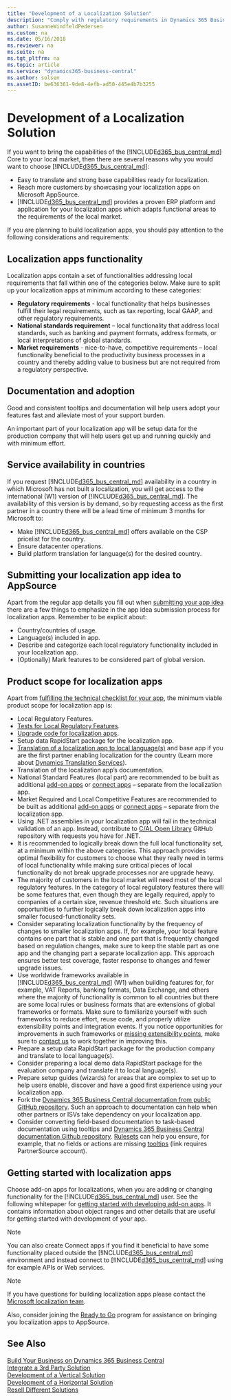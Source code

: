 ```yaml
---
title: "Development of a Localization Solution"
description: "Comply with regulatory requirements in Dynamics 365 Business Central."
author: SusanneWindfeldPedersen
ms.custom: na
ms.date: 05/16/2018
ms.reviewer: na
ms.suite: na
ms.tgt_pltfrm: na
ms.topic: article
ms.service: "dynamics365-business-central"
ms.author: solsen
ms.assetID: be636361-9de8-4efb-ad50-445e4b7b3255
---
```


# Development of a Localization Solution
If you want to bring the capabilities of the [!INCLUDE[d365_bus_central_md](../includes/d365_bus_central_md.md)] Core to your local market, then there are several reasons why you would want to choose [!INCLUDE[d365_bus_central_md](../includes/d365_bus_central_md.md)]: 

- Easy to translate and strong base capabilities ready for localization.
- Reach more customers by showcasing your localization apps on Microsoft AppSource.
- [!INCLUDE[d365_bus_central_md](../includes/d365_bus_central_md.md)] provides a proven ERP platform and application for your localization apps which adapts functional areas to the requirements of the local market.  

If you are planning to build localization apps, you should pay attention to the following considerations and requirements:

## Localization apps functionality
Localization apps contain a set of functionalities addressing local requirements that fall within one of the categories below. Make sure to split up your localization apps at minimum according to these categories:  

 * **Regulatory requirements** - local functionality that helps businesses fulfill their legal requirements, such as tax reporting, local GAAP, and other regulatory requirements. 
 * **National standards requirement** – local functionality that address local standards, such as banking and payment formats, address formats, or local interpretations of global standards. 
 * **Market requirements**   - nice-to-have, competitive requirements – local functionality beneficial to the productivity business processes in a country and thereby adding value to business but are not required from a regulatory perspective. 

## Documentation and adoption 
Good and consistent tooltips and documentation will help users adopt your features fast and alleviate most of your support burden. 

An important part of your localization app will be setup data for the production company that will help users get up and running quickly and with minimum effort. 

## Service availability in countries
If you request [!INCLUDE[d365_bus_central_md](../includes/d365_bus_central_md.md)] availability in a country in which Microsoft has not built a localization, you will get access to the international (W1) version of [!INCLUDE[d365_bus_central_md](../includes/d365_bus_central_md.md)]. The availability of this version is by demand, so by requesting access as the first partner in a country there will be a lead time of minimum 3 months for Microsoft to: 

 * Make [!INCLUDE[d365_bus_central_md](../includes/d365_bus_central_md.md)] offers available on the CSP pricelist for the country. 
 * Ensure datacenter operations. 
 * Build platform translation for language(s) for the desired country.

## Submitting your localization app idea to AppSource 
Apart from the regular app details you fill out when [submitting your app idea](https://go.microsoft.com/fwlink/?linkid=869733) there are a few things to emphasize in the app idea submission process for localization apps. Remember to be explicit about: 
 * Country/countries of usage. 
 * Language(s) included in app. 
 * Describe and categorize each local regulatory functionality included in your localization app. 
 * (Optionally) Mark features to be considered part of global version. 

## Product scope for localization apps
Apart from [fulfilling the technical checklist for your app](../devenv-checklist-submission.md), the minimum viable product scope for localization app is: 

 * Local Regulatory Features. 
 * [Tests for Local Regulatory Features](../../compliance/apptest-testingyourextension.md). 
 * [Upgrade code for localization apps](../devenv-upgrading-extensions.md). 
 * Setup data RapidStart package for the localization app. 
 * [Translation of a localization app to local language(s)](../devenv-work-with-translation-files.md) and base app if you are the first partner enabling localization for the country (Learn more about [Dynamics Translation Services](/dynamics365/unified-operations/dev-itpro/lifecycle-services/translation-service-overview)). 
 * Translation of the localization app’s documentation. 
 * National Standard Features (local part) are recommended to be built as additional [add-on apps](readiness-add-on-apps.md) or [connect apps](readiness-connect-apps.md) – separate from the localization app. 
 * Market Required and Local Competitive Features are recommended to be built as additional [add-on apps](readiness-add-on-apps.md) or [connect apps](readiness-connect-apps.md) – separate from the localization app.
 * Using .NET assemblies in your localization app will fail in the technical validation of an app. Instead, contribute to [C/AL Open Library](https://github.com/Microsoft/cal-open-library) GitHub repository with requests you have for .NET. 
 * It is recommended to logically break down the full local functionality set, at a minimum within the above categories. This approach provides optimal flexibility for customers to choose what they really need in terms of local functionality while making sure critical pieces of local functionality do not break upgrade processes nor are upgrade heavy. 
 * The majority of customers in the local market will need most of the local regulatory features. In the category of local regulatory features there will be some features that, even though they are legally required, apply to companies of a certain size, revenue threshold etc. Such situations are opportunities to further logically break down localization apps into smaller focused-functionality sets. 
 * Consider separating localization functionality by the frequency of changes to smaller localization apps. If, for example, your local feature contains one part that is stable and one part that is frequently changed based on regulation changes, make sure to keep the stable part as one app and the changing part a separate localization app. This approach ensures better test coverage, faster response to changes and fewer upgrade issues. 
 * Use worldwide frameworks available in [!INCLUDE[d365_bus_central_md](../includes/d365_bus_central_md.md)] (W1) when building features for, for example, VAT Reports, banking formats, Data Exchange, and others where the majority of functionality is common to all countries but there are some local rules or business formats that are extensions of global frameworks or formats. Make sure to familiarize yourself with such frameworks to reduce effort, reuse code, and properly utilize extensibility points and integration events. If you notice opportunities for improvements in such frameworks or [missing extensibility points](https://github.com/Microsoft/AL/issues), make sure to [contact us](mailto:d365bcloc@microsoft.com) to work together in improving this. 
 * Prepare a setup data RapidStart package for the production company and translate to local language(s). 
 * Consider preparing a local demo data RapidStart package for the evaluation company and translate it to local language(s). 
 * Prepare setup guides (wizards) for areas that are complex to set up to help users enable, discover and have a good first experience using your localization app. 
 * Fork the [Dynamics 365 Business Central documentation from public GitHub repository](https://github.com/MicrosoftDocs/dynamics365smb-docs). Such an approach to documentation can help when other partners or ISVs take dependency on your localization app. 
 * Consider converting field-based documentation to task-based documentation using tooltips and [Dynamics 365 Business Central documentation Github repository](https://github.com/MicrosoftDocs/dynamics365smb-docs). [Rulesets](../devenv-rule-set-syntax-for-code-analysis-tools.md) can help you ensure, for example, that no fields or actions are missing [tooltips](https://worldready.cloudapp.net/Styleguide/Read?id=2748&topicid=38066) (link requires PartnerSource account). 

## Getting started with localization apps
Choose add-on apps for localizations, when you are adding or changing functionality for the [!INCLUDE[d365_bus_central_md](../includes/d365_bus_central_md.md)] user. See the following whitepaper for [getting started with developing add-on apps](https://go.microsoft.com/fwlink/?linkid=869734). It contains information about object ranges and other details that are useful for getting started with development of your app.  

> [!NOTE]  
> You can also create Connect apps if you find it beneficial to have some functionality placed outside the [!INCLUDE[d365_bus_central_md](../includes/d365_bus_central_md.md)] environment and instead connect to [!INCLUDE[d365_bus_central_md](../includes/d365_bus_central_md.md)] using for example APIs or Web services. 


> [!NOTE]  
> If you have questions for building localization apps please contact the [Microsoft localization team](mailto:d365bcloc@microsoft.com). 

Also, consider joining the [Ready to Go](readiness-ready-to-go.md) program for assistance on bringing you localization apps to AppSource.

## See Also
[Build Your Business on Dynamics 365 Business Central](readiness-welcome.md)  
[Integrate a 3rd Party Solution](readiness-thirdparty-solution.md)  
[Development of a Vertical Solution](readiness-develop-vertical.md)  
[Development of a Horizontal Solution](readiness-develop-horizontal.md)  
[Resell Different Solutions](readiness-reseller.md)  
